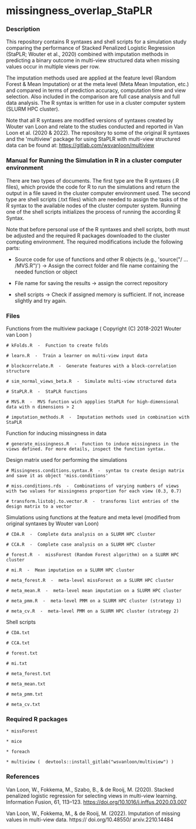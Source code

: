 # missingness_overlap_StaPLR

### Description
This repository contains R syntaxes and shell scripts for a simulation study comparing the performance of Stacked Penalized Logistic Regression (StaPLR; Wouter et al., 2020) combined with imputation methods in predicting a binary outcome in multi-view structured data when missing values occur in multiple views per row.

The imputation methods used are applied at the feature level (Random Forest & Mean Imputation) or at the meta level (Meta Mean Imputation, etc.) and compared in terms of prediction accuracy, computation time and view selection. Also included in the comparison are full case analysis and full data analysis. The R syntax is written for use in a cluster computer system (SLURM HPC cluster).

Note that all R syntaxes are modified versions of syntaxes created by Wouter van Loon and relate to the studies conducted and reported in Van Loon et al. (2020 & 2022). The repository to some of the original R syntaxes and the 'multiview' package for using StaPLR with multi-view structured data can be found at: 
https://gitlab.com/wsvanloon/multiview

### Manual for Running the Simulation in R in a cluster computer environment

There are two types of documents. The first type are the R syntaxes (.R files), which provide the code for R to run the simulations and return the output in a file saved in the cluster computer environment used. The second type are shell scripts (.txt files) which are needed to assign the tasks of the R syntax to the available nodes of the cluster computer system. Running one of the shell scripts initializes the process of running the according R Syntax.

Note that before personal use of the R syntaxes and shell scripts, both must be adjusted and the required R packages downloaded to the cluster computing environment. The required modifications include the following parts:

  - Source code for use of functions and other R objects (e.g., 'source("/ ... /MVS.R")') ->  Assign the correct folder and file name containing the needed function or object

  - File name for saving the results -> assign the correct repository

  - shell scripts -> Check if assigned memory is sufficient. If not, increase slightly and try again.
 
### Files
 
   Functions from the multiview package ( Copyright (C) 2018-2021  Wouter van Loon )

    # kFolds.R  -  Function to create folds
    
    # learn.R  -  Train a learner on multi-view input data
    
    # blockcorrelate.R  -  Generate features with a block-correlation structure

    # sim_normal_views_beta.R  -  Simulate multi-view structured data
    
    # StaPLR.R  -  StaPLR functions
    
    # MVS.R  -  MVS function wich appplies StaPLR for high-dimensional data with n dimensions > 2
    
    # imputation_methods.R  -  Imputation methods used in combination with StaPLR

  Function for inducing missingness in data

    # generate_missingness.R  -  Function to induce missingness in the views defined. For more details, inspect the function syntax.

  Design matrix used for performing the simulations
    
    # Missingness.conditions.syntax.R  -  syntax to create design matrix and save it as object 'miss.conditions'

    # miss.conditions.rds  -  Combinations of varying numbers of views with two values for missingness proportion for each view (0.3, 0.7)
    
    # transform.listobj.to.vector.R  -  transforms list entries of the design matrix to a vector

  Simulations using functions at the feature and meta level (modified from original syntaxes by Wouter van Loon)

    # CDA.R  -  Complete data analysis on a SLURM HPC cluster
    
    # CCA.R  -  Complete case analysis on a SLURM HPC cluster
    
    # forest.R  -  missForest (Random Forest algorithm) on a SLURM HPC cluster
    
    # mi.R  -  Mean imputation on a SLURM HPC cluster
    
    # meta_forest.R  -  meta-level missForest on a SLURM HPC cluster
    
    # meta_mean.R  -  meta-level mean imputation on a SLURM HPC cluster
    
    # meta_pmm.R  -  meta-level PMM on a SLURM HPC cluster (strategy 1)
    
    # meta_cv.R  -  meta-level PMM on a SLURM HPC cluster (strategy 2)

  Shell scripts

    # CDA.txt
    
    # CCA.txt
    
    # forest.txt
    
    # mi.txt
    
    # meta_forest.txt
    
    # meta_mean.txt
    
    # meta_pmm.txt
    
    # meta_cv.txt

### Required R packages

    * missForest
    
    * mice
    
    * foreach
    
    * multiview (  devtools::install_gitlab("wsvanloon/multiview") )

### References

Van Loon, W., Fokkema, M., Szabo, B., & de Rooij, M. (2020). Stacked penalized logistic regression for selecting views in multi-view learning. Information Fusion, 61, 113–123. https://doi.org/10.1016/j.inffus.2020.03.007

Van Loon, W., Fokkema, M., & de Rooij, M. (2022). Imputation of missing values in multi-view data. https:// doi.org/10.48550/ arxiv.2210.14484
